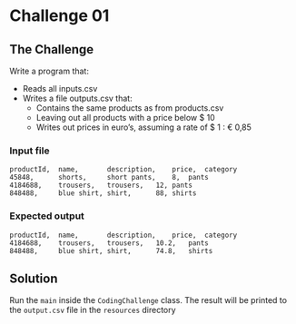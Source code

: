 # Challenge 01

## The Challenge

Write a program that:​
- Reads all inputs.csv​
- Writes a file outputs.csv that:​
    - Contains the same products as from products.csv​
    - Leaving out all products with a price below $ 10​
    - Writes out prices in euro’s, assuming a rate of $ 1 : € 0,85​

### Input file
```csv
productId,	name,		description,	price,	category​
45848,		shorts,		short pants,	8,	pants​
4184688,	trousers,	trousers,	12,	pants​
848488,		blue shirt,	shirt,		88,	shirts
```

### Expected output
```csv
productId,	name,		description,	price,	category​
4184688,	trousers,	trousers,	10.2,	pants​
848488,		blue shirt,	shirt,		74.8,	shirts
```

## Solution

Run the `main` inside the `CodingChallenge` class. The result will be printed to the `output.csv` file in the `resources` directory
